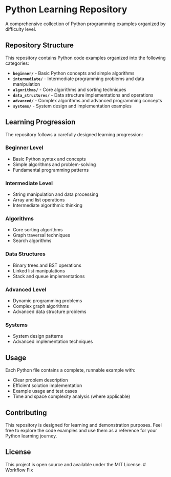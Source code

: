 # Python Learning Repository

A comprehensive collection of Python programming examples organized by difficulty level.

## Repository Structure

This repository contains Python code examples organized into the following categories:

- **`beginner/`** - Basic Python concepts and simple algorithms
- **`intermediate/`** - Intermediate programming problems and data manipulation  
- **`algorithms/`** - Core algorithms and sorting techniques
- **`data_structures/`** - Data structure implementations and operations
- **`advanced/`** - Complex algorithms and advanced programming concepts
- **`systems/`** - System design and implementation examples

## Learning Progression

The repository follows a carefully designed learning progression:

### Beginner Level
- Basic Python syntax and concepts
- Simple algorithms and problem-solving
- Fundamental programming patterns

### Intermediate Level
- String manipulation and data processing
- Array and list operations
- Intermediate algorithmic thinking

### Algorithms
- Core sorting algorithms
- Graph traversal techniques
- Search algorithms

### Data Structures
- Binary trees and BST operations
- Linked list manipulations
- Stack and queue implementations

### Advanced Level
- Dynamic programming problems
- Complex graph algorithms
- Advanced data structure problems

### Systems
- System design patterns
- Advanced implementation techniques

## Usage

Each Python file contains a complete, runnable example with:
- Clear problem description
- Efficient solution implementation
- Example usage and test cases
- Time and space complexity analysis (where applicable)

## Contributing

This repository is designed for learning and demonstration purposes. Feel free to explore the code examples and use them as a reference for your Python learning journey.

## License

This project is open source and available under the MIT License.
#   W o r k f l o w   F i x  
 